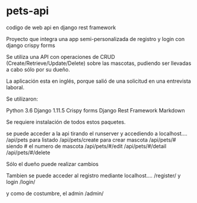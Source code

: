 # pets-api
codigo de web api en django rest framework

Proyecto que integra una app semi-personalizada de registro y login con django crispy forms

Se utiliza una API con operaciones de CRUD (Create/Retrieve/Update/Delete) sobre las mascotas, pudiendo ser llevadas a cabo sólo por su dueño.

La aplicación esta en inglés, porque salió de una solicitud en una entrevista laboral.

Se utilizaron: 

Python 3.6
Django 1.11.5
Crispy forms
Django Rest Framework
Markdown

Se requiere instalación de todos estos paquetes.

se puede acceder a la api tirando el runserver y accediendo a localhost....
/api/pets              para listado
/api/pets/create       para crear mascota
/api/pets/#            siendo # el numero de mascota
/api/pets/#/edit
/api/pets/#/detail
/api/pets/#/delete

Sólo el dueño puede realizar cambios

Tambien se puede acceder al registro mediante localhost....
/register/
y login
/login/

y como de costumbre, el admin
/admin/
